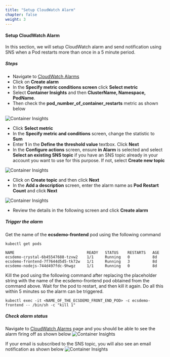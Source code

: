 ```yaml
---
title: "Setup CloudWatch Alarm"
chapter: false
weight: 3
---
```

#### Setup CloudWatch Alarm

In this section, we will setup CloudWatch alarm and send notification using SNS when a Pod restarts more than once in a 5 minute period.

##### Steps

* Navigate to [CloudWatch Alarms](https://console.aws.amazon.com/cloudwatch/home#alarmsV2:)
* Click on **Create alarm**
* In the **Specify metric conditions screen** click **Select metric**
* Select **Container Insights** and then **ClusterName, Namespace, PodName**.
* Then check the **pod_number_of_container_restarts** metric as shown below

![Container Insights](/images/ContainerInsights7.png)

* Click **Select metric**
* In the **Specify metric and conditions** screen, change the statistic to **Sum**
* Enter **1** in the **Define the threshold value** textbox. Click **Next**
* In the **Configure actions** screen, ensure **in Alarm** is selected and select **Select an existing SNS topic** if you have an SNS topic already in your account you want to use for this purpose. If not, select **Create new topic**

![Container Insights](/images/ContainerInsights8.png)

* Click on **Create topic** and then click **Next**
* In the **Add a description** screen, enter the alarm name as **Pod Restart Count** and click **Next**

![Container Insights](/images/ContainerInsights10.png)

* Review the details in the following screen and click **Create alarm**

##### Trigger the alarm

Get the name of the **ecsdemo-frontend** pod using the following command

```
kubectl get pods

NAME                                READY   STATUS    RESTARTS   AGE
ecsdemo-crystal-6b45547688-tzvw2    1/1     Running   0          8d
ecsdemo-frontend-7f7644d5d5-tk72w   1/1     Running   3          8d
ecsdemo-nodejs-744d497fdc-9hwgz     1/1     Running   0          8d

```

Kill the pod using the following command after replacing the placeholder string with the name of the ecsdemo-frontend pod obtained from the command above. 
Wait for the pod to restart, and then kill it again. Do all this within 5 minutes so the alarm can be triggered.

```
kubectl exec -it <NAME_OF_THE_ECSDEMO_FRONT_END_POD> -c ecsdemo-frontend -- /bin/sh -c "kill 1"
```

##### Check alarm status
Navigate to [CloudWatch Alarms](https://console.aws.amazon.com/cloudwatch/home#alarmsV2:) page and you should be able to see the alarm firing off as shown below
![Container Insights](/images/ContainerInsights17.png)

If your email is subscribed to the SNS topic, you will also see an email notification as shown below
![Container Insights](/images/ContainerInsights16.png)